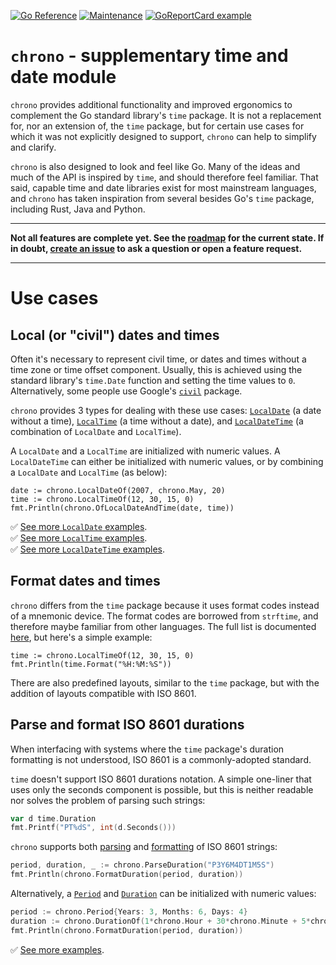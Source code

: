 [![Go Reference](https://pkg.go.dev/badge/github.com/go-chrono/chrono.svg)](https://pkg.go.dev/github.com/go-chrono/chrono)
[![Maintenance](https://img.shields.io/badge/Maintained%3F-yes-green.svg)](https://github.com/go-chrono/chrono/graphs/commit-activity)
[![GoReportCard example](https://goreportcard.com/badge/github.com/go-chrono/chrono)](https://goreportcard.com/report/github.com/go-chrono/chrono)

# `chrono` - supplementary time and date module

`chrono` provides additional functionality and improved ergonomics to complement the Go standard library's `time` package. It is not a replacement for, nor an extension of, the `time` package, but for certain use cases for which it was not explicitly designed to support, `chrono` can help to simplify and clarify.

`chrono` is also designed to look and feel like Go. Many of the ideas and much of the API is inspired by `time`, and should therefore feel familiar. That said, capable time and date libraries exist for most mainstream languages, and `chrono` has taken inspiration from several besides Go's `time` package, including Rust, Java and Python.

---

**Not all features are complete yet. See the [roadmap](https://github.com/go-chrono/chrono/projects/1) for the current state. If in doubt, [create an issue](https://github.com/go-chrono/chrono/issues) to ask a question or open a feature request.**

---

# Use cases

## Local (or "civil") dates and times

Often it's necessary to represent civil time, or dates and times without a time zone or time offset component. Usually, this is achieved using the standard library's `time.Date` function and setting the time values to `0`. Alternatively, some people use Google's [`civil`](https://pkg.go.dev/cloud.google.com/go/civil) package.

`chrono` provides 3 types for dealing with these use cases: [`LocalDate`](https://pkg.go.dev/github.com/go-chrono/chrono#LocalDate) (a date without a time), [`LocalTime`](https://pkg.go.dev/github.com/go-chrono/chrono#LocalTime) (a time without a date), and [`LocalDateTime`](https://pkg.go.dev/github.com/go-chrono/chrono#LocalDateTime) (a combination of `LocalDate` and `LocalTime`).

A `LocalDate` and a `LocalTime` are initialized with numeric values. A `LocalDateTime` can either be initialized with numeric values, or by combining a `LocalDate` and `LocalTime` (as below):

```golang
date := chrono.LocalDateOf(2007, chrono.May, 20)
time := chrono.LocalTimeOf(12, 30, 15, 0)
fmt.Println(chrono.OfLocalDateAndTime(date, time))
```

✅ [See more `LocalDate` examples](example_local_date_test.go).
<br />
✅ [See more `LocalTime` examples](example_local_time_test.go).
<br />
✅ [See more `LocalDateTime` examples](example_local_date_time_test.go).

## Format dates and times

`chrono` differs from the `time` package because it uses format codes instead of a mnemonic device. The format codes are borrowed from `strftime`, and therefore maybe familiar from other languages. The full list is documented [here](https://pkg.go.dev/github.com/go-chrono/chrono#pkg-constants), but here's a simple example:

```golang
time := chrono.LocalTimeOf(12, 30, 15, 0)
fmt.Println(time.Format("%H:%M:%S"))
```

There are also predefined layouts, similar to the `time` package, but with the addition of layouts compatible with ISO 8601.

## Parse and format ISO 8601 durations

When interfacing with systems where the <code>time</code> package's duration formatting is not understood, ISO 8601 is a commonly-adopted standard.

`time` doesn't support ISO 8601 durations notation. A simple one-liner that uses only the seconds component is possible, but this is neither readable nor solves the problem of parsing such strings:

```go
var d time.Duration
fmt.Printf("PT%dS", int(d.Seconds()))
```

`chrono` supports both [parsing](https://pkg.go.dev/github.com/go-chrono/chrono#ParseDuration) and [formatting](https://pkg.go.dev/github.com/go-chrono/chrono#FormatDuration) of ISO 8601 strings:

```go
period, duration, _ := chrono.ParseDuration("P3Y6M4DT1M5S")
fmt.Println(chrono.FormatDuration(period, duration))
```

Alternatively, a [`Period`](https://pkg.go.dev/github.com/go-chrono/chrono#Period) and [`Duration`](https://pkg.go.dev/github.com/go-chrono/chrono#Duration) can be initialized with numeric values:

```go
period := chrono.Period{Years: 3, Months: 6, Days: 4}
duration := chrono.DurationOf(1*chrono.Hour + 30*chrono.Minute + 5*chrono.Second)
fmt.Println(chrono.FormatDuration(period, duration))
```

✅ [See more examples](example_duration_period_test.go).

